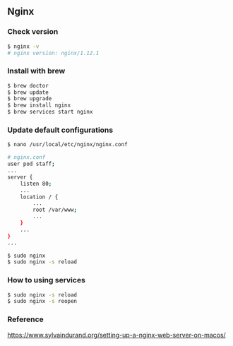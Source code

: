 ## Nginx

### Check version
```bash
$ nginx -v
# nginx version: nginx/1.12.1
```

### Install with brew
```bash
$ brew doctor
$ brew update
$ brew upgrade
$ brew install nginx
$ brew services start nginx
```

### Update default configurations
```bash
$ nano /usr/local/etc/nginx/nginx.conf

# nginx.conf
user pod staff;
...
server {
    listen 80;
    ...
    location / {
        ...
        root /var/www;
        ...
    }
    ...
}
...

$ sudo nginx
$ sudo nginx -s reload
```

### How to using services
```bash
$ sudo nginx -s reload
$ sudo nginx -s reopen
```

### Reference
https://www.sylvaindurand.org/setting-up-a-nginx-web-server-on-macos/
